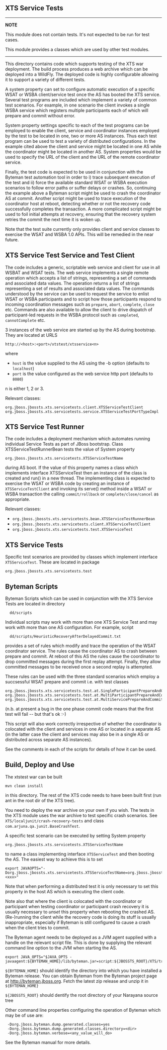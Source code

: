XTS Service Tests
-----------------

---
**NOTE**

This module does not contain tests. It's not expected to be run
for test cases.

This module provides a classes which are used by other test modules.

---

This directory contains code which supports testing of the XTS war
deployment. The build process produces a web archive which can be
deployed into a WildFly. The deployed code is highly configurable
allowing it to support a variety of different tests.

A system property can set to configure automatic execution of a
specific WSAT or WSBA client/service test once the AS has booted the
XTS service. Several test programs are included which implement a
variety of common test scenarios. For example, in one scenario the
client invokes a single WSBA service which registers multiple
participants each of which will prepare and commit without error.

System property settings specific to each of the test programs can be
employed to enable the client, service and coordinator instances
employed by the test to be located in one, two or more AS
instances. Thus each test program can be used to test a variety of
distributed configurations. In the example cited above the client and
service might be located in one AS while the coordinator might be
located in another AS. System properties would be used to specify the
URL of the client and the URL of the remote coordinator service.

Finally, the test code is expected to be used in conjunction with the
Byteman test automation tool in order to i) trace subsequent execution
of the test and ii) force the available standard WSAT or WSBA
execution scenarios to follow error paths or suffer delays or
crashes. So, continuing the example above a Byteman script might be used
to crash the coordinator AS at commit. Another script might be used to
trace execution of the coordinator host at reboot, detecting whether
or not the recovery code successfully completes the transaction. A
more complicated script might be used to foil initial attempts at
recovery, ensuring that the recovery system retries the commit the
next time it is woken up.

Note that the test suite currently only provides client and service
classes to exercise the WSAT and WSBA 1.0 APIs. This will be remedied
in the near future.

XTS Service Test Service and Test Client
----------------------------------------

The code includes a generic, scriptable web service and client for use
in all WSBAT and WSAT tests. The web service implements a single
remote operation which accepts a list of strings, representing a set
of commands and associated data values. The operation returns a list
of strings representing a set of results and associated data
values. The commands understood by the service can be used to request
the service to enlist WSAT or WSBA participants and to script how
those participants respond to incoming coordination messages such as
`prepare`, `abort`, `complete`, `close` etc. Commands are also available to
allow the client to drive dispatch of participant-led requests in the
WSBA protocol such as `completed`, `cannotComplete` etc.

3 instances of the web service are started up by the AS during
bootstrap. They are located at URLS

```
http://<host>:<port>/xtstest/xtsservice<n>
```

where

* `host` is the value supplied to the AS using the -b option (defaults to
`localhost`)
* `port` is the value configured as the web service http port (defaults to
`8080`)

n is either 1, 2 or 3.

Relevant classes:

```
org.jboss.jbossts.xts.servicetests.client.XTSServiceTestClient
org.jboss.jbossts.xts.servicetests.service.XTSServiceTestPortTypeImpl
```

XTS Service Test Runner
-----------------------

The code includes a deployment mechanism which automates running
individual Service Tests as part of JBoss bootstrap. Class
XTSServiceTestRunnerBean tests the value of System property

```
org.jboss.jbossts.xts.servicetests.XTSServiceTestName
```

during AS boot. If the value of this property names a class which
implements interface XTSServiceTest then an instance of the class is
created and run() in a new thread. The implementing class is expected
to exercise the WSAT or WSBA code by creating an instance of
`XTSServiceTestClient` and invoking its serve() method inside a WSAT or
WSBA transaction the calling `commit/rollback` or `complete/close/cancel`
as appropriate.

Relevant classes:

* `org.jboss.jbossts.xts.servicetests.bean.XTSServiceTestRunnerBean`
* `org.jboss.jbossts.xts.servicetests.client.XTSServiceTestClient`
* `org.jboss.jbossts.xts.servicetests.test.XTSServiceTest`

XTS Service Tests
-----------------

Specific test scenarios are provided by classes which implement
interface `XTSServiceTest`. These are located in package

```
org.jboss.jbossts.xts.servicetests.test
```

Byteman Scripts
-------------

Byteman Scripts which can be used in conjunction with the XTS Service
Tests are located in directory

```
  dd/scripts
```

Individual scripts may work with more than one XTS Service Test and
may work with more than one AS configuration. For example, script

```
  dd/scripts/HeuristicRecoveryAfterDelayedCommit.txt
```

provides a set of rules which modify and trace the operation of the
WSAT coordinator service. The rules cause the coordinator AS to crash
between prepare and commit. At reboot of this AS the rules cause the
coordinator to drop committed messages during the first replay
attempt. Finally, they allow committed messages to be received once a
second replay is attempted.

These rules can be used with the three standard scenarios which employ
a succsessful WSAT prepare and commit i.e. with test classes

```
org.jboss.jbossts.xts.servicetests.test.at.SingleParticipantPrepareAndCommitTest
org.jboss.jbossts.xts.servicetests.test.at.MultiParticipantPrepareAndCommitTest
org.jboss.jbossts.xts.servicetests.test.at.MultiServicePrepareAndCommitTest
```

(n.b. at present a bug in the one phase commit code means that the
first test will fail -- but that's ok :-)

This script will also work correctly irrespective of whether the
coordinator is colocated with the client and services in one AS or
located in a separate AS (in the latter case the client and services
may also be in a single AS or distributed across separate AS
instances).

See the comments in each of the scripts for details of how it can be
used.

Build, Deploy and Use
---------------------

The xtstest war can be built

```
mvn clean install
```

in this directory. The rest of the XTS code needs to have been built
first (run ant in the root dir of the XTS tree).

You need to deploy the war archive on your own if you wish.
The tests in the XTS module uses the war archive to test specific
crash scenarios. See
`XTS/localjunit/crash-recovery-tests` and class `com.arjuna.qa.junit.BaseCrashTest`.

A specific test scenario can be executed by setting System property

```
org.jboss.jbossts.xts.servicetests.XTSServiceTestName
```

to name a class implementing interface `XTSServiceTest` and then booting
the AS. The easiest way to achieve this is to set

```
export JAVAOPTS="-Dorg.jboss.jbossts.xts.servicetests.XTSServiceTestName=org.jboss.jbossts.xts.servicetests.test.<xxx>"
```

Note that when performing a distributed test it is only necessary to
set this property in the host AS which is executing the client
code.

Note also that where the client is colocated with the coordinator or
participant when testing coordinator or participant crash recovery it
is usually necessary to *unset* this property when rebooting the
crashed AS. (Re-)running the client while the recovery code is doing
its stuff is usually inappropriate, especially if Byteman is still
configured to cause a crash when the client tries to commit.

The Byteman agent needs to be deployed as a JVM agent supplied with a
handle on the relevant script file.  This is done by supplying the
relevant command line option to the JVM when starting the AS.

```
export JAVA_OPTS="$JAVA_OPTS -javaagent:${BYTEMAN_HOME}/lib/byteman.jar=script:${JBOSSTS_ROOT}/XTS/trunk/sar/tests/dd/scripts/<script>"
```

`${BYTEMAN_HOME}` should identify the directory into which you have installed
a Byteman release. You can obtain Byteman from the Byteman project page
at http://byteman.jboss.org. Fetch the latest zip  release and unzip it in `${BYTEMAN_HOME}`

`${JBOSSTS_ROOT}` should dentify the root directory of your Narayana source tree

Other command line properties configuring the operation of Byteman which
may be of use are:

```
 -Dorg.jboss.byteman.dump.generated.classes=yes
 -Dorg.jboss.byteman.dump.generated.classes.directory=<dir>
 -Dorg.jboss.byteman.verbose=<any_value_will_do>
```

See the Byteman manual for more details.
